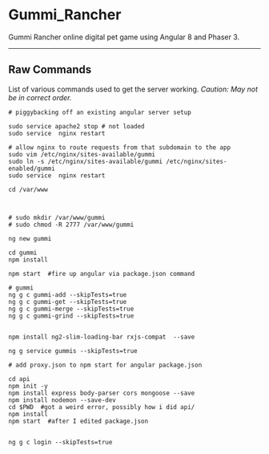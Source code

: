 # Gummi_Rancher
Gummi Rancher online digital pet game using Angular 8 and Phaser 3.


---

## Raw Commands
List of various commands used to get the server working. *Caution: May not be in correct order.*

```
# piggybacking off an existing angular server setup

sudo service apache2 stop # not loaded
sudo service  nginx restart

# allow nginx to route requests from that subdomain to the app
sudo vim /etc/nginx/sites-available/gummi
sudo ln -s /etc/nginx/sites-available/gummi /etc/nginx/sites-enabled/gummi
sudo service  nginx restart

cd /var/www



# sudo mkdir /var/www/gummi
# sudo chmod -R 2777 /var/www/gummi

ng new gummi

cd gummi
npm install

npm start  #fire up angular via package.json command

# gummi
ng g c gummi-add --skipTests=true
ng g c gummi-get --skipTests=true
ng g c gummi-merge --skipTests=true
ng g c gummi-grind --skipTests=true


npm install ng2-slim-loading-bar rxjs-compat  --save

ng g service gummis --skipTests=true

# add proxy.json to npm start for angular package.json

cd api
npm init -y
npm install express body-parser cors mongoose --save
npm install nodemon --save-dev
cd $PWD  #got a weird error, possibly how i did api/
npm install
npm start  #after I edited package.json


ng g c login --skipTests=true









```
